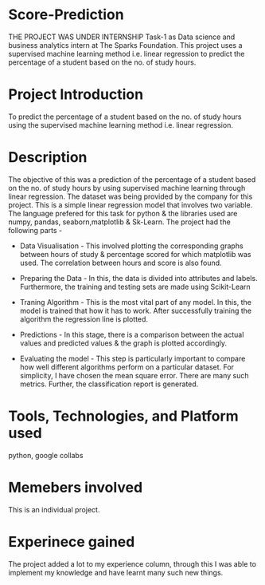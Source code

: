 # Score-Prediction
THE PROJECT WAS UNDER INTERNSHIP
Task-1 as Data science and business analytics intern at The Sparks Foundation. This project uses a supervised machine learning method i.e. linear regression to predict the percentage of a student based on the no. of study hours.

# Project Introduction
To predict the percentage of a student based on the no. of study hours using the supervised machine learning method i.e. linear regression.

# Description 
The objective of this was a prediction of the percentage of a student based on the no. of study hours by using supervised machine learning through linear regression. 
The dataset was being provided by the company for this project. This is a simple linear regression model that involves two variable. The language prefered for this task for python & the libraries used are numpy, pandas, seaborn,matplotlib & Sk-Learn.
The project had the following parts - 

* Data Visualisation - This involved plotting the corresponding graphs between hours of study & percentage scored for which matplotlib was used. The correlation between hours and score is also found.

* Preparing the Data - In this, the data is divided into attributes and labels. Furthermore, the training and testing sets are made using Scikit-Learn 

* Traning Algorithm - This is the most vital part of any model. In this, the model is trained that how it has to work. After successfully training the algorithm the regression line is plotted.

* Predictions - In this stage, there is a comparison between the actual values and predicted values & the graph is plotted accordingly.

* Evaluating the model - This step is particularly important to compare how well different algorithms perform on a particular dataset. For simplicity, I have chosen the mean square error. There are many such metrics. Further, the classification report is generated. 

# Tools, Technologies, and Platform used 
python, google collabs 

# Memebers involved
This is an individual project.

# Experinece gained
The project added a lot to my experience column, through this I was able to implement my knowledge and have learnt many such new things. 
